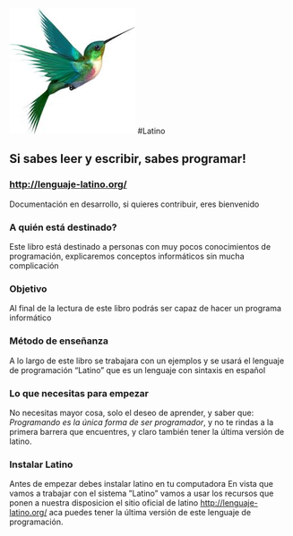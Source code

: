 ![](lat-logo-1.jpg)
#Latino 

## Si sabes leer y escribir, sabes programar! 

### http://lenguaje-latino.org/

Documentación en desarrollo, si quieres contribuir, eres bienvenido

### A quién está destinado?
Este libro está destinado a personas con muy pocos conocimientos de programación, explicaremos conceptos informáticos sin mucha complicación

### Objetivo
Al final de la lectura de este libro podrás ser capaz de hacer un programa informático 

### Método de enseñanza
A lo largo de este libro se trabajara con un ejemplos y se usará el lenguaje de programación “Latino” que es un lenguaje con sintaxis en español


### Lo que necesitas para empezar
No necesitas mayor cosa, solo el deseo de aprender, y saber que: *Programando es la única forma de ser programador*, y no te rindas a la primera barrera que encuentres, y claro también tener la última versión de latino.


### Instalar Latino
Antes de empezar debes instalar latino en tu computadora 
En vista que vamos a trabajar con el sistema ”Latino” vamos a usar los recursos que ponen a nuestra disposicion el sitio oficial de latino http://lenguaje-latino.org/ aca puedes tener la última versión de este lenguaje de programación.


